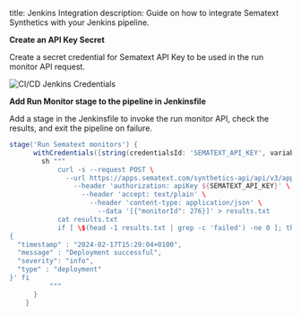 title: Jenkins Integration
description: Guide on how to integrate Sematext Synthetics with your Jenkins pipeline.

**Create an API Key Secret**

Create a secret credential for Sematext API Key to be used in the run monitor API request.

![CI/CD Jenkins Credentials](./images/ci-cd-jenkins-secret.png)

**Add Run Monitor stage to the pipeline in Jenkinsfile**

Add a stage in the Jenkinsfile to invoke the run monitor API, check the results, and exit the pipeline on failure. 

```groovy
stage('Run Sematext monitors') {
      withCredentials([string(credentialsId: 'SEMATEXT_API_KEY', variable: 'SEMATEXT_API_KEY')]) {
        sh """
            curl -s --request POST \
              --url https://apps.sematext.com/synthetics-api/api/v3/apps/12345/monitors/runs \
                --header 'authorization: apiKey ${SEMATEXT_API_KEY}' \
                  --header 'accept: text/plain' \
                    --header 'content-type: application/json' \
                      --data '[{"monitorId": 276}]' > results.txt
            cat results.txt
            if [ \$(head -1 results.txt | grep -c 'failed') -ne 0 ]; then exit 1; else curl -XPOST "https://event-receiver.sematext.com/1111111-2222-3333-4444-555555555555/event" -d '
{
  "timestamp" : "2024-02-17T15:29:04+0100",
  "message" : "Deployment successful",
  "severity": "info",
  "type" : "deployment"
}' fi
          """
      }
    }
```
